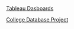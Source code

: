 

[Tableau Dasboards](https://public.tableau.com/app/profile/rahib.khandaker/vizzes)

[College Database Project](https://github.com/Rahib-Khan/CS331_NG_3/tree/main)
